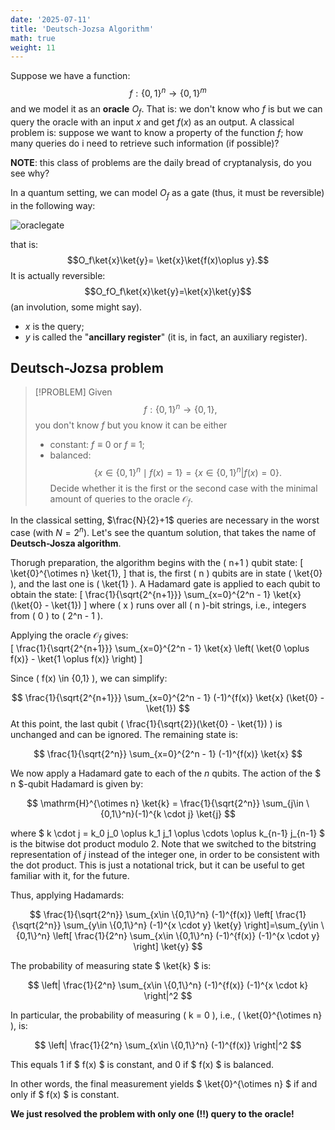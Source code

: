 ```yaml
---
date: '2025-07-11'
title: 'Deutsch-Jozsa Algorithm'
math: true
weight: 11
---
```

Suppose we have a function:
$$f:\{0,1\}^n\rightarrow\{0,1\}^m$$
and we model it as an $\textbf{oracle}$ $O_f$. That is: we don't know who $f$ is but we can query the oracle with an input $x$ and get $f(x)$ as an output. A classical problem is: suppose we want to know a property of the function $f$; how many queries do i need to retrieve such information (if possible)?

$\textbf{NOTE}:$ this class of problems are the daily bread of cryptanalysis, do you see why?

In a quantum setting, we can model $O_f$ as a gate (thus, it must be reversible) in the following way:

<img class="light-invertible" src="../images/oraclegate.png" alt="oraclegate"/>


that is: $$O_f\ket{x}\ket{y}= \ket{x}\ket{f(x)\oplus y}.$$ It is actually reversible:
$$O_fO_f\ket{x}\ket{y}=\ket{x}\ket{y}$$ (an involution, some might say).

- $x$ is the query;
- $y$ is called the "$\textbf{ancillary register}$" (it is, in fact, an auxiliary register).

## Deutsch-Jozsa problem
>[!PROBLEM]
> Given $$f:\{0,1\}^n\rightarrow \{0,1\},$$ you don't know $f$ but you know it can be either 
> - constant: $f\equiv 0$ or $f\equiv 1$;
> - balanced: $$\{x\in \{0,1\}^n \mid f(x)=1 \}= \{x\in \{0,1\}^n | f(x)=0 \}.$$
> Decide whether it is the first or the second case with the minimal amount of queries to the oracle $\mathcal{O}_f$.

In the classical setting, $\frac{N}{2}+1$ queries are necessary in the worst case (with $N=2^n$).
Let's see the quantum solution, that takes the name of $\textbf{Deutsch-Josza algorithm}$.

Thorugh preparation, the algorithm begins with the \( n+1 \) qubit state:
\[
\ket{0}^{\otimes n} \ket{1},
\]
that is, the first \( n \) qubits are in state \( \ket{0} \), and the last one is \( \ket{1} \). A Hadamard gate is applied to each qubit to obtain the state:
\[
\frac{1}{\sqrt{2^{n+1}}} \sum_{x=0}^{2^n - 1} \ket{x} (\ket{0} - \ket{1})
\]
where \( x \) runs over all \( n \)-bit strings, i.e., integers from \( 0 \) to \( 2^n - 1 \).
<!-- The oracle maps:
\[
\ket{x} \ket{y} \mapsto \ket{x} \ket{y \oplus f(x)}
\] -->
<!-- where \( \oplus \) denotes addition modulo 2.
-->
Applying the oracle $\mathcal{O}_f$ gives:\
\[
\frac{1}{\sqrt{2^{n+1}}} \sum_{x=0}^{2^n - 1} \ket{x} \left( \ket{0 \oplus f(x)} - \ket{1 \oplus f(x)} \right)
\]

Since \( f(x) \in \{0,1\} \), we can simplify:

$$
\frac{1}{\sqrt{2^{n+1}}} \sum_{x=0}^{2^n - 1} (-1)^{f(x)} \ket{x} (\ket{0} - \ket{1})
$$
At this point, the last qubit \( \frac{1}{\sqrt{2}}(\ket{0} - \ket{1}) \) is unchanged and can be ignored. The remaining state is:

$$
\frac{1}{\sqrt{2^n}} \sum_{x=0}^{2^n - 1} (-1)^{f(x)} \ket{x}
$$

We now apply a Hadamard gate to each of the $n$ qubits. The action of the $ n $-qubit Hadamard is given by:

$$
\mathrm{H}^{\otimes n} \ket{k} = \frac{1}{\sqrt{2^n}} \sum_{j\in \{0,1\}^n}(-1)^{k \cdot j} \ket{j}
$$

where $ k \cdot j = k_0 j_0 \oplus k_1 j_1 \oplus \cdots \oplus k_{n-1} j_{n-1} $ is the bitwise dot product modulo 2. Note that we switched to the bitstring representation of $j$ instead of the integer one, in order to be consistent with the dot product. This is just a notational trick, but it can be useful to get familiar with it, for the future.

 Thus, applying Hadamards:

$$
\frac{1}{\sqrt{2^n}} \sum_{x\in \{0,1\}^n} (-1)^{f(x)}
\left[
\frac{1}{\sqrt{2^n}} \sum_{y\in \{0,1\}^n} (-1)^{x \cdot y} \ket{y}
\right]=\sum_{y\in \{0,1\}^n}
\left[
\frac{1}{2^n} \sum_{x\in \{0,1\}^n} (-1)^{f(x)} (-1)^{x \cdot y}
\right]
\ket{y}
$$

The probability of measuring state $ \ket{k} $ is:

$$
\left| \frac{1}{2^n} \sum_{x\in \{0,1\}^n} (-1)^{f(x)} (-1)^{x \cdot k} \right|^2
$$

In particular, the probability of measuring \( k = 0 \), i.e., \( \ket{0}^{\otimes n} \), is:

$$
\left| \frac{1}{2^n} \sum_{x\in \{0,1\}^n} (-1)^{f(x)} \right|^2
$$

This equals 1 if $ f(x) $ is constant, and 0 if $ f(x) $ is balanced.

In other words, the final measurement yields $ \ket{0}^{\otimes n} $ if and only if $ f(x) $ is constant.

$\textbf{We just resolved the problem with only one (!!) query to the oracle!}$

